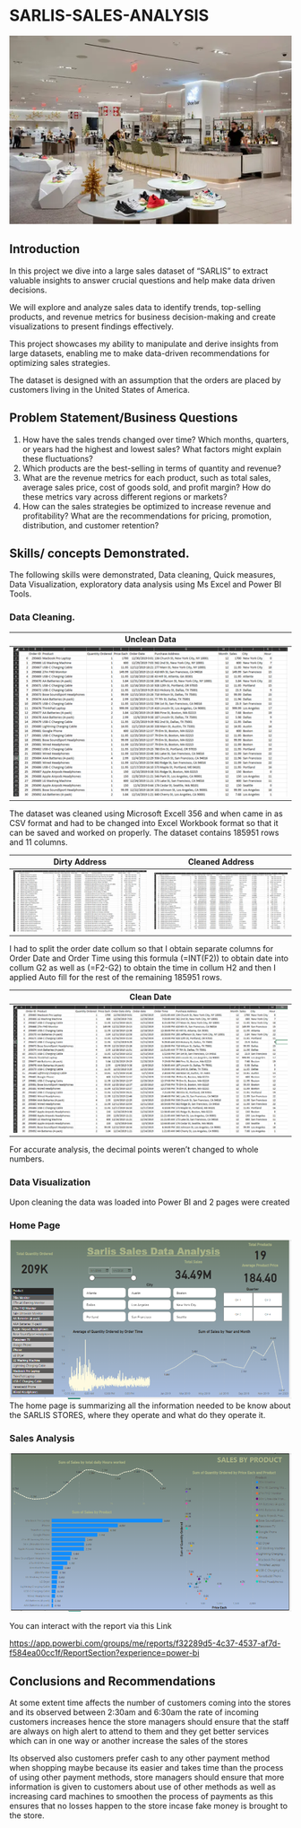 # **SARLIS-SALES-ANALYSIS**


![](Title_image.webp)

## **Introduction**


In this project we dive into a large sales dataset of “SARLIS” to extract valuable insights to answer crucial questions and help make data driven decisions.

We will explore and analyze sales data to identify trends, top-selling products, and revenue metrics for business decision-making and create visualizations to present findings effectively. 

This project showcases my ability to manipulate and derive insights from large datasets, enabling me to make data-driven recommendations for optimizing sales strategies.

The dataset is designed with an assumption that the orders are placed by customers living in the United States of America.


## **Problem Statement/Business Questions**


1.	How have the sales trends changed over time? Which months, quarters, or years had the highest and lowest sales? What factors might explain these fluctuations?
2.	Which products are the best-selling in terms of quantity and revenue? 
3.	What are the revenue metrics for each product, such as total sales, average sales price, cost of goods sold, and profit margin? How do these metrics vary across different regions or markets?
4.	How can the sales strategies be optimized to increase revenue and profitability? What are the recommendations for pricing, promotion, distribution, and customer retention?


## **Skills/ concepts Demonstrated.**

The following skills were demonstrated, Data cleaning, Quick measures, Data Visualization, exploratory data analysis using Ms Excel and Power BI Tools.

### **Data Cleaning.**

| Unclean Data |
|---|
| ![](Dirty_data.png) |
The dataset was cleaned using Microsoft Excell 356 and when came in as CSV format and had to be changed into Excel Workbook format so that it can be saved and worked on properly. The dataset contains 185951 rows and 11 columns.

|  Dirty Address  |  Cleaned Address  |
|---|---|
| ![](Dirty_address.png) | ![](Cleaned_Address.png) |

I had to split the order date collum so that I obtain separate columns for Order Date and Order Time using this formula (=INT(F2)) to obtain date into collum G2 as well as (=F2-G2) to obtain the time in collum H2 and then I applied Auto fill for the rest of the remaining 185951 rows. 

| Clean Date |
|---|
| ![](Clean_date.png) |
For accurate analysis, the decimal points weren’t changed to whole numbers.

### **Data Visualization**

Upon cleaning the data was loaded into Power BI and 2 pages were created

### **Home Page**

![](Home_page.png)
The home page is summarizing all the information needed to be know about the SARLIS STORES, where they operate and what do they operate it.

### **Sales Analysis**

![](Sales_page.png)


You can interact with the report via this Link

https://app.powerbi.com/groups/me/reports/f32289d5-4c37-4537-af7d-f584ea00cc1f/ReportSection?experience=power-bi


## **Conclusions and Recommendations**

At some extent time affects the number of customers coming into the stores and its observed between 2:30am and 6:30am the rate of incoming customers increases hence the store managers should ensure that the staff are always on high alert to attend to them and they get better services which can in one way or another increase the sales of the stores 

Its observed also customers prefer cash to any other payment method when shopping maybe because its easier and takes time than the process of using other payment methods, store managers should ensure that more information is given to customers about use of other methods as well as increasing card machines to smoothen the process of payments as this ensures that no losses happen to the store incase fake money is brought to the store.

